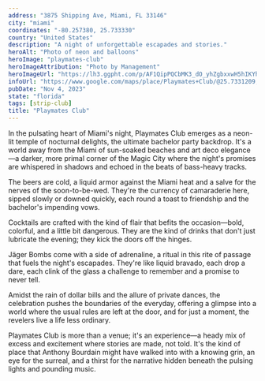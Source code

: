 ```yaml
---
address: "3875 Shipping Ave, Miami, FL 33146"
city: "miami"
coordinates: "-80.257380, 25.733330"
country: "United States"
description: "A night of unforgettable escapades and stories."
heroAlt: "Photo of neon and balloons"
heroImage: "playmates-club"
heroImageAttribution: "Photo by Management"
heroImageUrl: "https://lh3.ggpht.com/p/AF1QipPQCbMK3_dO_yhZgbxxwH5hIKYh0-TTMx_ZWc2q=s1024"
infoUrl: "https://www.google.com/maps/place/Playmates+Club/@25.7331209,-80.2574503,15z/data=!4m17!1m10!3m9!1s0x88d9b7ebcb877677:0xc36e0708f6af841d!2sPlaymates+Club!8m2!3d25.733205!4d-80.2574529!10e5!14m1!1BCgIgAQ!16s%2Fg%2F1tptrd_f!3m5!1s0x88d9b7ebcb877677:0xc36e0708f6af841d!8m2!3d25.733205!4d-80.2574529!16s%2Fg%2F1tptrd_f?entry=ttu"
pubDate: "Nov 4, 2023"
state: "florida"
tags: [strip-club]
title: "Playmates Club"
---
```


In the pulsating heart of Miami's night, Playmates Club emerges as a neon-lit temple of nocturnal delights, the ultimate bachelor party backdrop. It's a world away from the Miami of sun-soaked beaches and art deco elegance—a darker, more primal corner of the Magic City where the night's promises are whispered in shadows and echoed in the beats of bass-heavy tracks.

The beers are cold, a liquid armor against the Miami heat and a salve for the nerves of the soon-to-be-wed. They're the currency of camaraderie here, sipped slowly or downed quickly, each round a toast to friendship and the bachelor's impending vows.

Cocktails are crafted with the kind of flair that befits the occasion—bold, colorful, and a little bit dangerous. They are the kind of drinks that don't just lubricate the evening; they kick the doors off the hinges.

Jäger Bombs come with a side of adrenaline, a ritual in this rite of passage that fuels the night's escapades. They're like liquid bravado, each drop a dare, each clink of the glass a challenge to remember and a promise to never tell.

Amidst the rain of dollar bills and the allure of private dances, the celebration pushes the boundaries of the everyday, offering a glimpse into a world where the usual rules are left at the door, and for just a moment, the revelers live a life less ordinary.

Playmates Club is more than a venue; it's an experience—a heady mix of excess and excitement where stories are made, not told. It's the kind of place that Anthony Bourdain might have walked into with a knowing grin, an eye for the surreal, and a thirst for the narrative hidden beneath the pulsing lights and pounding music.
